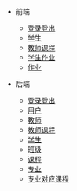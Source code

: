 - 前端
   - [登录登出](/frontend/login.md)
   - [学生](/frontend/student.md)
   - [教师课程](/frontend/teacher.md)
   - [学生作业](/frontend/studentTask.md)
   - [作业](/frontend/task.md)
   
- 后端
    - [登录登出](/banckend/login.md)
    - [用户](/banckend/user.md)
    - [教师](/banckend/teacher.md)
    - [教师课程](/banckend/teacherCourse.md)
    - [学生](/banckend/student.md)
    - [班级](/banckend/classes.md)
    - [课程](/banckend/course.md)
    - [专业](/banckend/specialty.md)
    - [专业对应课程](/banckend/specialtyCourse.md)
    
